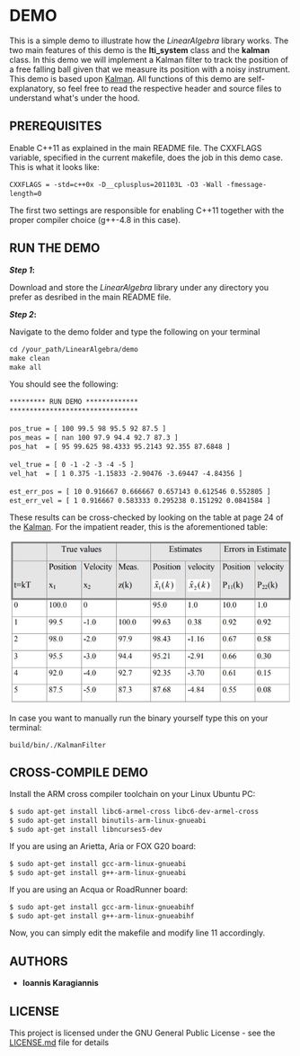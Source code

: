 # DEMO

This is a simple demo to illustrate how the *LinearAlgebra* library works. The two main features of this demo is the **lti_system** class and the **kalman** class. In this demo we will implement a Kalman filter to track the position of a free falling ball given that we measure its position with a noisy instrument. This demo is based upon [Kalman](http://biorobotics.ri.cmu.edu/papers/sbp_papers/integrated3/kleeman_kalman_basics.pdf). All functions of this demo are self-explanatory, so feel free to read the respective header and source files to understand what's under the hood.

## PREREQUISITES

Enable C++11 as explained in the main README file. The CXXFLAGS variable, specified in the current makefile, does the job in this demo case. This is what it looks like:
```
CXXFLAGS = -std=c++0x -D__cplusplus=201103L -O3 -Wall -fmessage-length=0
```
 
The first two settings are responsible for enabling C++11 together with the proper compiler choice (g++-4.8 in this case).

## RUN THE DEMO

**_Step 1_:**

Download and store the *LinearAlgebra* library  under any directory you prefer as desribed in the main README file.

**_Step 2_:**

Navigate to the demo folder and type the following on your terminal

```
cd /your_path/LinearAlgebra/demo
make clean
make all
```

You should see the following:

```
********* RUN DEMO *************
********************************
 
pos_true = [ 100 99.5 98 95.5 92 87.5 ]
pos_meas = [ nan 100 97.9 94.4 92.7 87.3 ]
pos_hat  = [ 95 99.625 98.4333 95.2143 92.355 87.6848 ]

vel_true = [ 0 -1 -2 -3 -4 -5 ]
vel_hat  = [ 1 0.375 -1.15833 -2.90476 -3.69447 -4.84356 ]

est_err_pos = [ 10 0.916667 0.666667 0.657143 0.612546 0.552805 ]
est_err_vel = [ 1 0.916667 0.583333 0.295238 0.151292 0.0841584 ]

```
These results can be cross-checked by looking on the table at page 24 of the [Kalman](http://biorobotics.ri.cmu.edu/papers/sbp_papers/integrated3/kleeman_kalman_basics.pdf). For the impatient reader, this is the aforementioned table:

![Screenshot](../images/LinearAlgebraLibrary/KalmanTable.png)

In case you want to manually run the binary yourself type this on your terminal:
```
build/bin/./KalmanFilter
```

## CROSS-COMPILE DEMO

Install the ARM cross compiler toolchain on your Linux Ubuntu PC:
```
$ sudo apt-get install libc6-armel-cross libc6-dev-armel-cross
$ sudo apt-get install binutils-arm-linux-gnueabi
$ sudo apt-get install libncurses5-dev
```
If you are using an Arietta, Aria or FOX G20 board:
```
$ sudo apt-get install gcc-arm-linux-gnueabi
$ sudo apt-get install g++-arm-linux-gnueabi
```
If you are using an Acqua or RoadRunner board:
```
$ sudo apt-get install gcc-arm-linux-gnueabihf
$ sudo apt-get install g++-arm-linux-gnueabihf
```

Now, you can simply edit the makefile and modify line 11 accordingly.


## AUTHORS

* **Ioannis Karagiannis** 

## LICENSE

This project is licensed under the GNU General Public License - see the [LICENSE.md](https://github.com/IoannisKaragiannis/LinearAlgebra/blob/master/LICENSE) file for details
